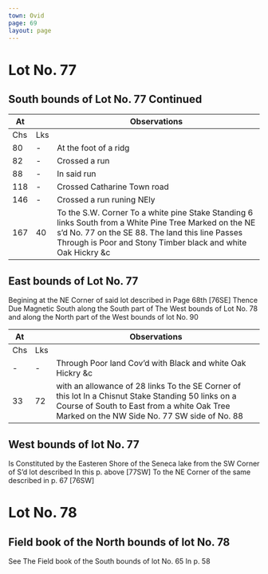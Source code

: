 ```yaml
---
town: Ovid
page: 69
layout: page
---
```


# Lot No. 77

## South bounds of Lot No. 77 Continued

| At |    | Observations |
| -- | -- | ------------ |
| Chs | Lks | |
80 | - | At the foot of a ridg
82 | - | Crossed a run
88 | - | In said run
118 | - | Crossed Catharine Town road
146 | - | Crossed a run runing NEly
167 | 40 | To the S.W. Corner To a white pine Stake Standing 6 links South from a White Pine Tree Marked on the NE s’d No. 77 on the SE 88. The land this line Passes Through is Poor and Stony Timber black and white Oak Hickry &c 

## East bounds of Lot No. 77
Begining at the NE Corner of said lot described in Page 68th [76SE] Thence Due Magnetic South along the South part of The West bounds of Lot No. 78 and along the North part of the West bounds of lot No. 90

| At |    | Observations |
| -- | -- | ------------ |
| Chs | Lks | |
| - | - | Through Poor land Cov’d with Black and white Oak Hickry &c |
33 | 72 | with an allowance of 28 links To the SE Corner of this lot In a Chisnut Stake Standing 50 links on a Course of South to East from a white Oak Tree Marked on the NW Side No. 77 SW side of No. 88

## West bounds of lot No. 77
Is Constituted by the Easteren Shore of the Seneca lake from the SW Corner of S’d lot described In this p. above [77SW] To the NE Corner of the same described in p. 67 [76SW]

# Lot No. 78 

## Field book of the North bounds of lot No. 78
See The Field book of the South bounds of lot No. 65 In p. 58
